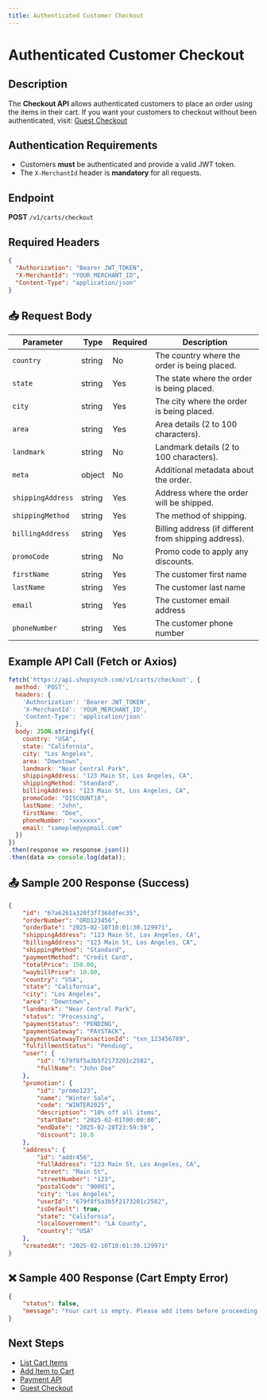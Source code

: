```yaml
---
title: Authenticated Customer Checkout
---
```


# Authenticated Customer Checkout

##  Description
The **Checkout API** allows authenticated customers to place an order using the items in their cart. If you want your customers to checkout without been authenticated, visit: [Guest Checkout](./checkout-guest.md)

##  Authentication Requirements
- Customers **must** be authenticated and provide a valid JWT token.
- The `X-MerchantId` header is **mandatory** for all requests.

##  Endpoint
**POST** `/v1/carts/checkout`

##  Required Headers
```json
{
  "Authorization": "Bearer JWT_TOKEN",
  "X-MerchantId": "YOUR_MERCHANT_ID",
  "Content-Type": "application/json"
}
```

## 📥 Request Body
| Parameter         | Type   | Required | Description |
|------------------|--------|----------|-------------|
| `country`        | string | No       | The country where the order is being placed. |
| `state`          | string | Yes      | The state where the order is being placed. |
| `city`           | string | Yes      | The city where the order is being placed. |
| `area`           | string | Yes      | Area details (2 to 100 characters). |
| `landmark`       | string | No       | Landmark details (2 to 100 characters). |
| `meta`           | object | No       | Additional metadata about the order. |
| `shippingAddress` | string | Yes      | Address where the order will be shipped. |
| `shippingMethod`  | string | Yes      | The method of shipping. |
| `billingAddress`  | string | Yes       | Billing address (if different from shipping address). |
| `promoCode`      | string | No       | Promo code to apply any discounts. |
| `firstName` | string | Yes      | The customer first name |
| `lastName`  | string | Yes      | The customer last name |
| `email`  | string | Yes       | The customer email address |
| `phoneNumber`  | string | Yes       | The customer phone number |

##  Example API Call (Fetch or Axios)
```javascript
fetch('https://api.shopsynch.com/v1/carts/checkout', {
  method: 'POST',
  headers: {
    'Authorization': 'Bearer JWT_TOKEN',
    'X-MerchantId': 'YOUR_MERCHANT_ID',
    'Content-Type': 'application/json'
  },
  body: JSON.stringify({
    country: "USA",
    state: "California",
    city: "Los Angeles",
    area: "Downtown",
    landmark: "Near Central Park",
    shippingAddress: "123 Main St, Los Angeles, CA",
    shippingMethod: "Standard",
    billingAddress: "123 Main St, Los Angeles, CA",
    promoCode: "DISCOUNT10",
    lastName: "John",
    firstName: "Doe",
    phoneNumber: "xxxxxxx",
    email: "sameple@yopmail.com"
  })
})
.then(response => response.json())
.then(data => console.log(data));
```

## 📤 Sample 200 Response (Success)
```json
{
    "id": "67a6261a320f3f7368dfec35",
    "orderNumber": "ORD123456",
    "orderDate": "2025-02-10T10:01:30.129971",
    "shippingAddress": "123 Main St, Los Angeles, CA",
    "billingAddress": "123 Main St, Los Angeles, CA",
    "shippingMethod": "Standard",
    "paymentMethod": "Credit Card",
    "totalPrice": 150.00,
    "waybillPrice": 10.00,
    "country": "USA",
    "state": "California",
    "city": "Los Angeles",
    "area": "Downtown",
    "landmark": "Near Central Park",
    "status": "Processing",
    "paymentStatus": "PENDING",
    "paymentGateway": "PAYSTACK",
    "paymentGatewayTransactionId": "txn_123456789",
    "fulfillmentStatus": "Pending",
    "user": {
        "id": "679f8f5a3b5f2173201c2582",
        "fullName": "John Doe"
    },
    "promotion": {
        "id": "promo123",
        "name": "Winter Sale",
        "code": "WINTER2025",
        "description": "10% off all items",
        "startDate": "2025-02-01T00:00:00",
        "endDate": "2025-02-28T23:59:59",
        "discount": 10.0
    },
    "address": {
        "id": "addr456",
        "fullAddress": "123 Main St, Los Angeles, CA",
        "street": "Main St",
        "streetNumber": "123",
        "postalCode": "90001",
        "city": "Los Angeles",
        "userId": "679f8f5a3b5f2173201c2582",
        "isDefault": true,
        "state": "California",
        "localGovernment": "LA County",
        "country": "USA"
    },
    "createdAt": "2025-02-10T10:01:30.129971"
}
```

## ❌ Sample 400 Response (Cart Empty Error)
```json
{
    "status": false,
    "message": "Your cart is empty. Please add items before proceeding."
}
```

##  Next Steps

- [List Cart Items](./list-cart-items.md)
- [Add Item to Cart](./add-item-to-cart.md)
- [Payment API](../payment/initialize-payment.md)
- [Guest Checkout](./checkout-guest.md)
